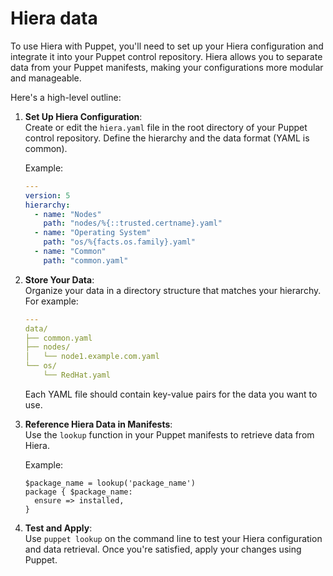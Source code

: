 # Hiera data

To use Hiera with Puppet, you'll need to set up your Hiera configuration and integrate it into your Puppet control repository.
Hiera allows you to separate data from your Puppet manifests, making your configurations more modular and manageable.

Here's a high-level outline:

1. **Set Up Hiera Configuration**:  
   Create or edit the `hiera.yaml` file in the root directory of your Puppet control repository. Define the hierarchy and the data format (YAML is common).

   Example:

   ```yaml
   ---
   version: 5
   hierarchy:
     - name: "Nodes"
       path: "nodes/%{::trusted.certname}.yaml"
     - name: "Operating System"
       path: "os/%{facts.os.family}.yaml"
     - name: "Common"
       path: "common.yaml"
   ```

2. **Store Your Data**:  
   Organize your data in a directory structure that matches your hierarchy. For example:

   ```yaml
   ---
   data/
   ├── common.yaml
   ├── nodes/
   │   └── node1.example.com.yaml
   └── os/
       └── RedHat.yaml
   ```

   Each YAML file should contain key-value pairs for the data you want to use.

3. **Reference Hiera Data in Manifests**:  
   Use the `lookup` function in your Puppet manifests to retrieve data from Hiera.

   Example:

   ```puppet
   $package_name = lookup('package_name')
   package { $package_name:
     ensure => installed,
   }
   ```

4. **Test and Apply**:  
   Use `puppet lookup` on the command line to test your Hiera configuration and data retrieval. Once you're satisfied, apply your changes using Puppet.
